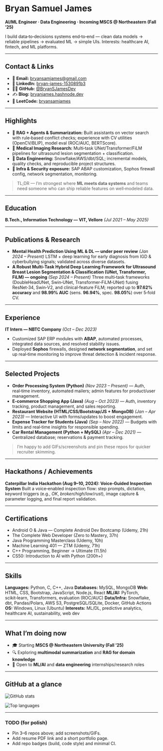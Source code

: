 # Bryan Samuel James

**AI/ML Engineer · Data Engineering · Incoming MSCS @ Northeastern (Fall ’25)**

I build data‑to‑decisions systems end‑to‑end — clean data models → reliable pipelines → evaluated ML → simple UIs. Interests: healthcare AI, fintech, and ML platforms.

---

## Contact & Links

* 📧 **Email:** [bryansamjames@gmail.com](mailto:bryansamjames@gmail.com)
* 🔗 **LinkedIn:** [bryan-james-1530891b3](https://www.linkedin.com/in/bryan-james-1530891b3/)
* 🧑‍💻 **GitHub:** [@BryanSJamesDev](https://github.com/BryanSJamesDev)
* ✍️ **Blog:** [bryanjames.hashnode.dev](https://bryanjames.hashnode.dev/)
* 🧩 **LeetCode:** [bryansamjames](https://leetcode.com/bryansamjames/)

---

## Highlights

* 🧠 **RAG + Agents & Summarization:** Built assistants on vector search with rule‑based conflict checks; experience with CV utilities (OpenCV/BLIP), model eval (ROC/AUC, BERTScore).
* 🏥 **Medical Imaging Research:** Multi‑task UNet/Transformer/FiLM pipelines for ultrasound lesion segmentation + classification.
* 🧱 **Data Engineering:** Snowflake/AWS/dbt/SQL; incremental models, quality checks, and reproducible project structures.
* 🔐 **Infra & Security exposure:** SAP ABAP customization, Sophos firewall config, network segmentation, monitoring.

> TL;DR — I’m strongest where **ML meets data systems** and teams need someone who can ship reliable features on well‑modeled data.

---

## Education

**B.Tech., Information Technology — VIT, Vellore** *(Jul 2021 – May 2025)*

---

## Publications & Research

* **Mental Health Prediction Using ML & DL — under peer review** *(Jan 2024 – Present)*
  LSTM + deep learning for early diagnosis from IGD & cyberbullying signals; validated across diverse datasets.
* **A Robust Multi‑Task Hybrid Deep Learning Framework for Ultrasound Breast Lesion Segmentation & Classification (UNet, Transformer, FiLM) — ongoing** *(Sep 2024 – Present)*
  Three multi‑task frameworks (DoubleHeadUNet, Swin‑UNet, Transformer‑FiLM‑UNet) fusing ResNet‑34, Swin‑V2, and clinical‑feature FiLM; reported up to **97.62% accuracy** and **98.99% AUC** (sens. **96.94%**, spec. **98.05%**) over 5‑fold CV.

---

## Experience

**IT Intern — NBTC Company** *(Oct – Dec 2023)*

* Customized SAP ERP modules with **ABAP**, automated processes, integrated data sources, and resolved stability issues.
* Deployed **Sophos** firewalls, designed **network segmentation**, and set up real‑time monitoring to improve threat detection & incident response.

---

## Selected Projects

* **Order Processing System (Python)** *(Nov 2023 – Present)* — Auth, real‑time inventory, automated mailers; admin features for product/user management.
* **E‑commerce Shopping App (Java)** *(Aug – Oct 2023)* — Auth, inventory tracking, product management, and sales reporting.
* **Restaurant Website (HTML/CSS/Bootstrap/JS + MongoDB)** *(Jan – Apr 2023)* — Interactive UI with forms/updates to boost engagement.
* **Expense Tracker for Students (Java)** *(Sep – Nov 2022)* — Budgets with limits and real‑time insights for responsible spending.
* **Car Rental Management (Python + MySQL)** *(Apr – Dec 2021)* — Centralized database; reservations & payment tracking.

> I’m happy to add GIFs/screenshots and pin these repos for quicker recruiter skimming.

---

## Hackathons / Achievements

**Caterpillar India Hackathon (Aug 9–10, 2024): Voice‑Guided Inspection System**
Built a voice‑enabled inspection flow: step prompts, dictation, keyword triggers (e.g., *OK*, *broken*/*high*/*low*/*rust*), image capture & parameter logging, and final report validation.

---

## Certifications

* Android O & Java — Complete Android Dev Bootcamp (Udemy, 21h)
* The Complete Web Developer (Zero to Mastery, 37h)
* Java Programming Masterclass (Udemy, 10h)
* Machine Learning 401 — ZTM (Udemy, 71h)
* C++ Programming, Beginner → Ultimate (11.5h)
* CS50: Introduction to AI with Python (200h+)

---

## Skills

**Languages:** Python, C, C++, Java
**Databases:** MySQL, MongoDB
**Web:** HTML, CSS, Bootstrap, JavaScript, Node.js, React
**ML/AI:** PyTorch, scikit‑learn, Transformers, evaluation (ROC/AUC)
**Data/Infra:** Snowflake, dbt, Pandas/Polars, AWS S3, PostgreSQL/SQLite, Docker, GitHub Actions
**OS:** Windows, Linux (Ubuntu)
**Interests:** ML/DL, predictive analytics, healthcare AI, sustainability, web dev

---

## What I’m doing now

* 🎓 Starting **MSCS @ Northeastern University (Fall ’25)**
* 🔍 Exploring **multimodal summarization** and **RAG for domain knowledge**
* 🤝 Open to **ML/AI** and **data engineering** internships/research roles

---

## GitHub at a glance

![GitHub stats](https://github-readme-stats.vercel.app/api?username=BryanSJamesDev\&show_icons=true)

![Top languages](https://github-readme-stats.vercel.app/api/top-langs/?username=BryanSJamesDev\&layout=compact)

<!-- Optional: contribution streak (can be noisy)
![Streak](https://streak-stats.demolab.com?user=BryanSJamesDev)
-->

---

### TODO (for polish)

* Pin 3–6 repos above; add screenshots/GIFs.
* Add resume PDF link and a short portfolio page.
* Add repo badges (build, code style) and minimal CI.
